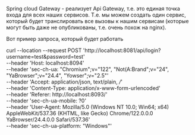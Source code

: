 Spring cloud Gateway - реализует Api Gateway, т.е. это единая точка входа для всех наших сервисов. Т.е. мы можем создать один сервис, который будет транслировать все вызовы к нашим сервисам (которые могут быть даже не опубликованы, т.е. очень похож на nginx).

Вот пример запроса, который будет работать

curl --location --request POST 'http://localhost:8081/api/login?username=test&password=test' \
--header 'Host: localhost:8094' \
--header 'sec-ch-ua: "Chromium";v="122", "Not(A:Brand";v="24", "YaBrowser";v="24.4", "Yowser";v="2.5"' \
--header 'Accept: application/json, text/plain, */*' \
--header 'Content-Type: application/x-www-form-urlencoded' \
--header 'Referer: http://localhost:8093/' \
--header 'sec-ch-ua-mobile: ?0' \
--header 'User-Agent: Mozilla/5.0 (Windows NT 10.0; Win64; x64) AppleWebKit/537.36 (KHTML, like Gecko) Chrome/122.0.0.0 YaBrowser/24.4.0.0 Safari/537.36' \
--header 'sec-ch-ua-platform: "Windows"'